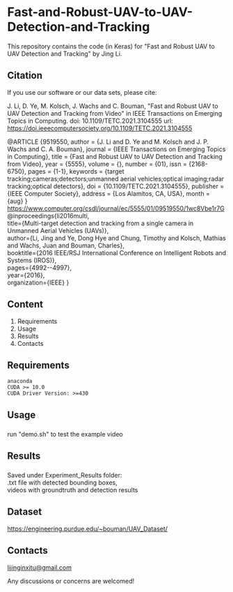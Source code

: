 # Fast-and-Robust-UAV-to-UAV-Detection-and-Tracking
This repository contains the code (in Keras) for "Fast and Robust UAV to UAV Detection and Tracking" by Jing Li.

## Citation
If you use our software or our data sets, please cite:

J. Li, D. Ye, M. Kolsch, J. Wachs and C. Bouman, "Fast and Robust UAV to UAV Detection and Tracking from Video" in IEEE Transactions on Emerging Topics in Computing.
doi: 10.1109/TETC.2021.3104555
url: https://doi.ieeecomputersociety.org/10.1109/TETC.2021.3104555

@ARTICLE {9519550,
author = {J. Li and D. Ye and M. Kolsch and J. P. Wachs and C. A. Bouman},
journal = {IEEE Transactions on Emerging Topics in Computing},
title = {Fast and Robust UAV to UAV Detection and Tracking from Video},
year = {5555},
volume = {},
number = {01},
issn = {2168-6750},
pages = {1-1},
keywords = {target tracking;cameras;detectors;unmanned aerial vehicles;optical imaging;radar tracking;optical detectors},
doi = {10.1109/TETC.2021.3104555},
publisher = {IEEE Computer Society},
address = {Los Alamitos, CA, USA},
month = {aug}
}
https://www.computer.org/csdl/journal/ec/5555/01/09519550/1wc8Vbe1r7G
@inproceedings{li2016multi,<br>
  title={Multi-target detection and tracking from a single camera in Unmanned Aerial Vehicles (UAVs)},<br>
  author={Li, Jing and Ye, Dong Hye and Chung, Timothy and Kolsch, Mathias and Wachs, Juan and Bouman, Charles},<br>
  booktitle={2016 IEEE/RSJ International Conference on Intelligent Robots and Systems (IROS)},<br>
  pages={4992--4997},<br>
  year={2016},<br>
  organization={IEEE}
}



## Content
1. Requirements
2. Usage
3. Results
4. Contacts
## Requirements

    anaconda
    CUDA >= 10.0
    CUDA Driver Version: >=430
    



## Usage
### 
run "demo.sh" to test the example video


## Results
### 
Saved under Experiment_Results folder:<br>
.txt file with detected bounding boxes,<br>
videos with groundtruth and detection results

## Dataset
https://engineering.purdue.edu/~bouman/UAV_Dataset/

## Contacts
lijinginxjtu@gmail.com

Any discussions or concerns are welcomed!
